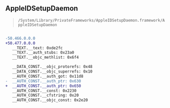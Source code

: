 ## AppleIDSetupDaemon

> `/System/Library/PrivateFrameworks/AppleIDSetupDaemon.framework/AppleIDSetupDaemon`

```diff

-50.466.0.0.0
+50.477.0.0.0
   __TEXT.__text: 0xde2fc
   __TEXT.__auth_stubs: 0x23a0
   __TEXT.__objc_methlist: 0x6f4

   __DATA_CONST.__objc_protorefs: 0x48
   __DATA_CONST.__objc_superrefs: 0x10
   __AUTH_CONST.__auth_got: 0x11d8
-  __AUTH_CONST.__auth_ptr: 0x630
+  __AUTH_CONST.__auth_ptr: 0x650
   __AUTH_CONST.__const: 0x2230
   __AUTH_CONST.__cfstring: 0x20
   __AUTH_CONST.__objc_const: 0x2e20

```
